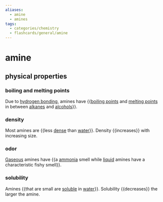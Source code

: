 ```yaml
---
aliases:
  - amine
  - amines
tags:
  - categories/chemistry
  - flashcards/general/amine
---
```


# amine

## physical properties

### boiling and melting points

Due to [hydrogen bonding](hydrogen%20bond.md), amines have {{[boiling points](boiling%20point.md) and [melting points](melting%20point.md) in between [alkanes](alkane.md) and [alcohols](alcohol.md)}}. <!--SR:!2023-12-30,194,290-->

### density

Most amines are {{less [dense](density.md) than [water](water.md)}}. Density {{increases}} with increasing size. <!--SR:!2024-07-22,340,290!2023-08-25,94,270-->

### odor

[Gaseous](gas.md) amines have {{a [ammonia](ammonia.md) smell while [liquid](liquid.md) amines have a characteristic fishy smell}}. <!--SR:!2024-02-16,203,270-->

### solubility

Amines {{that are small are [soluble](solubility.md) in [water](water.md)}}. Solubility {{decreases}} the larger the amine. <!--SR:!2024-02-18,226,310!2024-05-24,322,330-->

